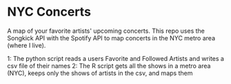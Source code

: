 # NYC Concerts
A map of  your favorite artists' upcoming concerts. This repo uses the Songkick API with the Spotify API to map concerts in the NYC metro area (where I live). 

1: The python script reads a users Favorite and Followed Artists and writes a csv file of their names
2: The R script gets all the shows in a metro area (NYC), keeps only the shows of artists in the csv, and maps them
